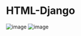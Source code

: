 # HTML-Django
![image](https://github.com/user-attachments/assets/06691d55-cc70-4246-a39e-8309f5e338c5)
![image](https://github.com/user-attachments/assets/1a1e9cb8-d53d-4edd-9421-a427804603fc)
